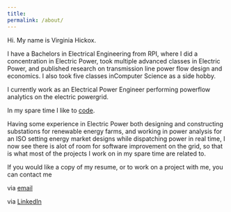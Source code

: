 ```yaml
---
title:
permalink: /about/
---
```



Hi. My name is Virginia Hickox. 

I have a Bachelors in Electrical Engineering from RPI, where I did a concentration in Electric Power, took multiple advanced classes in Electric Power, and published research on transmission line power flow design and economics. I also took five classes inComputer Science as a side hobby.

I currently work as an Electrical Power Engineer performing powerflow analytics on the electric powergrid.

In my spare time I like to [code](https://github.com/GInxh/). 

Having some experience in Electric Power both designing and constructing substations for renewable energy farms, and working in power analysis for an ISO setting energy market designs while dispatching power in real time, I now see there is alot of room for software improvement on the grid, so that is what most of the projects I work on in my spare time are related to. 

If you would like a copy of my resume, or to work on a project with me, you can contact me

via [email](mailto:vhickox@gmail.com)  

via [LinkedIn](https://www.linkedin.com/in/virginia-hickox)
